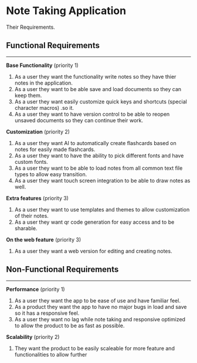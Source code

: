 # Note Taking Application
Their Requirements.
## Functional Requirements
---

**Base Functionality** (priority 1)
1. As a user they want the functionality write notes so they have thier notes in the application.
2. As a user they want to be able save and load documents so they can keep them. 
3. As a user they want easily customize quick keys and shortcuts (special character macros) .so it.
4. As a user they want to have version control to be able to reopen unsaved documents so they can continue their work.

**Customization** (priority 2)
1. As a user they want AI to automatically create flashcards based on notes for easily made flashcards.
2. As a user they want to have the ability to pick different fonts and have custom fonts.
3. As a user they want to be able to load notes from all common text file types to allow easy transition.
4. As a user they want touch screen integration to be able to draw notes as well.

**Extra features** (priority 3)
1. As a user they want to use templates and themes to allow customization of their notes.
2. As a user they want qr code generation for easy access and to be sharable.

**On the web feature** (priority 3)
1. As a user they want a web version for editing and creating notes.

## Non-Functional Requirements
---
**Performance** (priority 1)
1. As a user they want the app to be ease of use and have familiar feel.
2. As a product they want the app to have no major bugs in load and save so it has a responsive feel. 
3. As a user they want no lag while note taking and responsive optimized to allow the product to be as fast as possible.

**Scalability** (priority 2)
1. They want the product to be easily scaleable for more feature and functionalities to allow further
